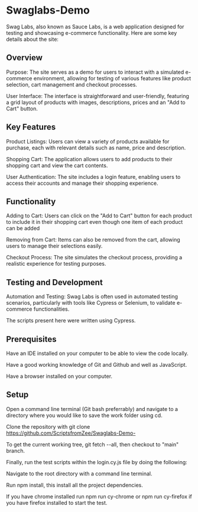 
# Swaglabs-Demo
Swag Labs, also known as Sauce Labs, is a web application designed for testing and showcasing e-commerce functionality. Here are some key details about the site:

## Overview
Purpose: The site serves as a demo for users to interact with a simulated e-commerce environment, allowing for testing of various features like product selection, cart management and checkout processes.

User Interface: The interface is straightforward and user-friendly, featuring a grid layout of products with images, descriptions, prices and an "Add to Cart" button.

## Key Features
Product Listings: Users can view a variety of products available for purchase, each with relevant details such as name, price and description.

Shopping Cart: The application allows users to add products to their shopping cart and view the cart contents.

User Authentication: The site includes a login feature, enabling users to access their accounts and manage their shopping experience.

## Functionality
Adding to Cart: Users can click on the "Add to Cart" button for each product to include it in their shopping cart even though one item of each product can be added 

Removing from Cart: Items can also be removed from the cart, allowing users to manage their selections easily.

Checkout Process: The site simulates the checkout process, providing a realistic experience for testing purposes.
 
## Testing and Development
Automation and Testing: Swag Labs is often used in automated testing scenarios, particularly with tools like Cypress or Selenium, to validate e-commerce functionalities.

The scripts present here were written using Cypress. 

## Prerequisites
Have an IDE installed on your computer to be able to view the code locally.

Have a good working knowledge of Git and Github and well as JavaScript.

Have a browser installed on your computer.

## Setup
Open a command line terminal (Git bash preferrably) and navigate to a directory where you would like to save the work folder using cd.

Clone the repository with git clone https://github.com/ScriptsfromZee/Swaglabs-Demo-

To get the current working tree, git fetch --all, then checkout to "main" branch.

Finally, run the test scripts within the login.cy.js file by doing the following:

Navigate to the root directory with a command line terminal.

Run npm install, this install all the project dependencies.

If you have chrome installed run npm run cy-chrome or npm run cy-firefox if you have firefox installed to start the test.

